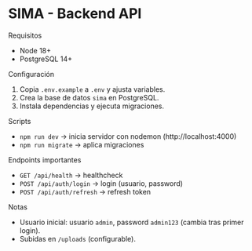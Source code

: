 # SIMA - Backend API

Requisitos

- Node 18+
- PostgreSQL 14+

Configuración

1. Copia `.env.example` a `.env` y ajusta variables.
2. Crea la base de datos `sima` en PostgreSQL.
3. Instala dependencias y ejecuta migraciones.

Scripts

- `npm run dev` -> inicia servidor con nodemon (http://localhost:4000)
- `npm run migrate` -> aplica migraciones

Endpoints importantes

- `GET /api/health` -> healthcheck
- `POST /api/auth/login` -> login (usuario, password)
- `POST /api/auth/refresh` -> refresh token

Notas

- Usuario inicial: usuario `admin`, password `admin123` (cambia tras primer login).
- Subidas en `/uploads` (configurable).
